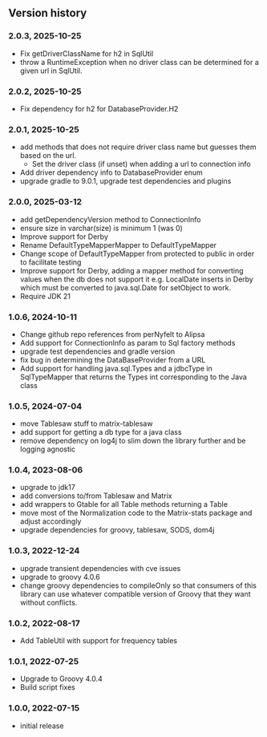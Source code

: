 ## Version history

### 2.0.3, 2025-10-25
- Fix getDriverClassName for h2 in SqlUtil
- throw a RuntimeException when no driver class can be determined for a given url in SqlUtil.

### 2.0.2, 2025-10-25
- Fix dependency for h2 for DatabaseProvider.H2

### 2.0.1, 2025-10-25
- add methods that does not require driver class name but guesses them based on the url.
  - Set the driver class (if unset) when adding a url to connection info
- Add driver dependency info to DatabaseProvider enum
- upgrade gradle to 9.0.1, upgrade test dependencies and plugins

### 2.0.0, 2025-03-12
- add getDependencyVersion method to ConnectionInfo
- ensure size in varchar(size) is minimum 1 (was 0)
- Improve support for Derby
- Rename DefaultTypeMapperMapper to DefaultTypeMapper
- Change scope of DefaultTypeMapper from protected to public in order to facilitate testing
- Improve support for Derby, adding a mapper method for converting values when the db does not support it
e.g. LocalDate inserts in Derby which must be converted to java.sql.Date for setObject to work.
- Require JDK 21

### 1.0.6, 2024-10-11
- Change github repo references from perNyfelt to Alipsa
- Add support for ConnectionInfo as param to Sql factory methods
- upgrade test dependencies and gradle version
- fix bug in determining the DataBaseProvider from a URL
- Add support for handling java.sql.Types and a jdbcType in SqlTypeMapper
  that returns the Types int corresponding to the Java class

### 1.0.5, 2024-07-04
- move Tablesaw stuff to matrix-tablesaw
- add support for getting a db type for a java class
- remove dependency on log4j to slim down the library further and be logging agnostic

### 1.0.4, 2023-08-06
- upgrade to jdk17
- add conversions to/from Tablesaw and Matrix
- add wrappers to Gtable for all Table methods returning a Table
- move most of the Normalization code to the Matrix-stats package and adjust accordingly
- upgrade dependencies for groovy, tablesaw, SODS, dom4j

### 1.0.3, 2022-12-24
- upgrade transient dependencies with cve issues
- upgrade to groovy 4.0.6
- change groovy dependencies to compileOnly so that consumers of this library
  can use whatever compatible version of Groovy that they want without conflicts.

### 1.0.2, 2022-08-17
- Add TableUtil with support for frequency tables

### 1.0.1, 2022-07-25
- Upgrade to Groovy 4.0.4
- Build script fixes

### 1.0.0, 2022-07-15
- initial release